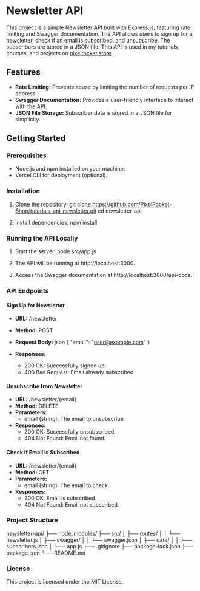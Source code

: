 
# Newsletter API

This project is a simple Newsletter API built with Express.js, featuring rate limiting and Swagger documentation. The API allows users to sign up for a newsletter, check if an email is subscribed, and unsubscribe. The subscribers are stored in a JSON file. This API is used in my tutorials, courses, and projects on [pixelrocket.store](https://www.pixelrocket.store).

## Features

- **Rate Limiting:** Prevents abuse by limiting the number of requests per IP address.
- **Swagger Documentation:** Provides a user-friendly interface to interact with the API.
- **JSON File Storage:** Subscriber data is stored in a JSON file for simplicity.

## Getting Started

### Prerequisites

- Node.js and npm installed on your machine.
- Vercel CLI for deployment (optional).

### Installation

1. Clone the repository:
   git clone https://github.com/PixelRocket-Shop/tutorials-api-newsletter.git
   cd newsletter-api
   

2. Install dependencies:
   npm install
   

### Running the API Locally

1. Start the server:
   node src/app.js
   

2. The API will be running at http://localhost:3000.

3. Access the Swagger documentation at http://localhost:3000/api-docs.

### API Endpoints

#### Sign Up for Newsletter

- **URL:** /newsletter
- **Method:** POST
- **Request Body:**
  json
  {
    "email": "user@example.com"
  }
  
- **Responses:**
  - 200 OK: Successfully signed up.
  - 400 Bad Request: Email already subscribed.

#### Unsubscribe from Newsletter

- **URL:** /newsletter/{email}
- **Method:** DELETE
- **Parameters:**
  - email (string): The email to unsubscribe.
- **Responses:**
  - 200 OK: Successfully unsubscribed.
  - 404 Not Found: Email not found.

#### Check if Email is Subscribed

- **URL:** /newsletter/{email}
- **Method:** GET
- **Parameters:**
  - email (string): The email to check.
- **Responses:**
  - 200 OK: Email is subscribed.
  - 404 Not Found: Email not subscribed.


### Project Structure

newsletter-api/
├── node_modules/
├── src/
│   ├── routes/
│   │   └── newsletter.js
│   ├── swagger/
│   │   └── swagger.json
│   ├── data/
│   │   └── subscribers.json
│   └── app.js
├── .gitignore
├── package-lock.json
├── package.json
└── README.md

### License
This project is licensed under the MIT License.
